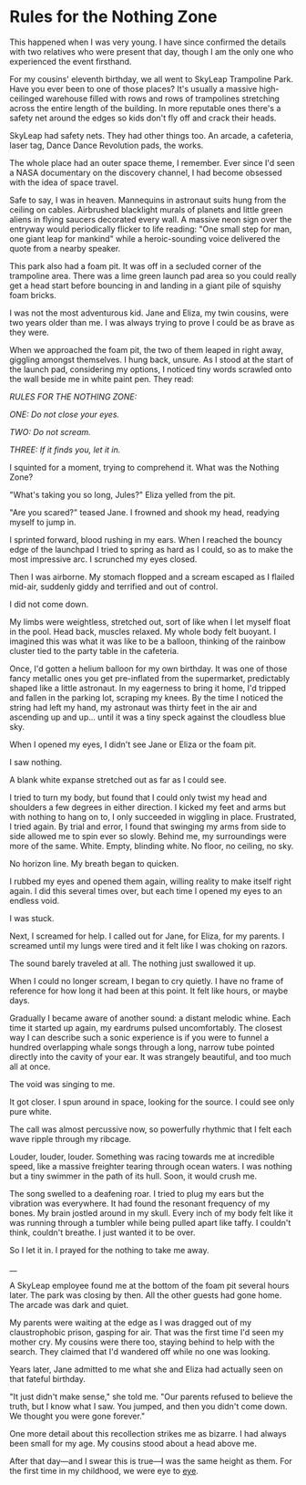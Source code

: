 # Rules for the Nothing Zone
This happened when I was very young. I have since confirmed the details with two relatives who were present that day, though I am the only one who experienced the event firsthand.

For my cousins' eleventh birthday, we all went to SkyLeap Trampoline Park. Have you ever been to one of those places? It's usually a massive high-ceilinged warehouse filled with rows and rows of trampolines stretching across the entire length of the building. In more reputable ones there's a safety net around the edges so kids don't fly off and crack their heads.

SkyLeap had safety nets. They had other things too. An arcade, a cafeteria, laser tag, Dance Dance Revolution pads, the works.

The whole place had an outer space theme, I remember. Ever since I'd seen a NASA documentary on the discovery channel, I had become obsessed with the idea of space travel.

Safe to say, I was in heaven. Mannequins in astronaut suits hung from the ceiling on cables. Airbrushed blacklight murals of planets and little green aliens in flying saucers decorated every wall. A massive neon sign over the entryway would periodically flicker to life reading: "One small step for man, one giant leap for mankind" while a heroic-sounding voice delivered the quote from a nearby speaker.

This park also had a foam pit. It was off in a secluded corner of the trampoline area. There was a lime green launch pad area so you could really get a head start before bouncing in and landing in a giant pile of squishy foam bricks.

I was not the most adventurous kid. Jane and Eliza, my twin cousins, were two years older than me. I was always trying to prove I could be as brave as they were.

When we approached the foam pit, the two of them leaped in right away, giggling amongst themselves. I hung back, unsure. As I stood at the start of the launch pad, considering my options, I noticed tiny words scrawled onto the wall beside me in white paint pen. They read:

*RULES FOR THE NOTHING ZONE:*

*ONE: Do not close your eyes.*

*TWO: Do not scream.*

*THREE: If it finds you, let it in.*

I squinted for a moment, trying to comprehend it. What was the Nothing Zone?

"What's taking you so long, Jules?" Eliza yelled from the pit.

"Are you scared?" teased Jane. I frowned and shook my head, readying myself to jump in.

I sprinted forward, blood rushing in my ears. When I reached the bouncy edge of the launchpad I tried to spring as hard as I could, so as to make the most impressive arc. I scrunched my eyes closed.

Then I was airborne. My stomach flopped and a scream escaped as I flailed mid-air, suddenly giddy and terrified and out of control.

I did not come down.

My limbs were weightless, stretched out, sort of like when I let myself float in the pool. Head back, muscles relaxed. My whole body felt buoyant. I imagined this was what it was like to be a balloon, thinking of the rainbow cluster tied to the party table in the cafeteria.

Once, I'd gotten a helium balloon for my own birthday. It was one of those fancy metallic ones you get pre-inflated from the supermarket, predictably shaped like a little astronaut. In my eagerness to bring it home, I'd tripped and fallen in the parking lot, scraping my knees. By the time I noticed the string had left my hand, my astronaut was thirty feet in the air and ascending up and up... until it was a tiny speck against the cloudless blue sky.

When I opened my eyes, I didn't see Jane or Eliza or the foam pit.

I saw nothing.

A blank white expanse stretched out as far as I could see.

I tried to turn my body, but found that I could only twist my head and shoulders a few degrees in either direction. I kicked my feet and arms but with nothing to hang on to, I only succeeded in wiggling in place. Frustrated, I tried again. By trial and error, I found that swinging my arms from side to side allowed me to spin ever so slowly. Behind me, my surroundings were more of the same. White. Empty, blinding white. No floor, no ceiling, no sky.

No horizon line. My breath began to quicken.

I rubbed my eyes and opened them again, willing reality to make itself right again. I did this several times over, but each time I opened my eyes to an endless void.

I was stuck.

Next, I screamed for help. I called out for Jane, for Eliza, for my parents. I screamed until my lungs were tired and it felt like I was choking on razors.

The sound barely traveled at all. The nothing just swallowed it up.

When I could no longer scream, I began to cry quietly. I have no frame of reference for how long it had been at this point. It felt like hours, or maybe days.

Gradually I became aware of another sound: a distant melodic whine. Each time it started up again, my eardrums pulsed uncomfortably. The closest way I can describe such a sonic experience is if you were to funnel a hundred overlapping whale songs through a long, narrow tube pointed directly into the cavity of your ear. It was strangely beautiful, and too much all at once.

The void was singing to me.

It got closer. I spun around in space, looking for the source. I could see only pure white.

The call was almost percussive now, so powerfully rhythmic that I felt each wave ripple through my ribcage.

Louder, louder, louder. Something was racing towards me at incredible speed, like a massive freighter tearing through ocean waters. I was nothing but a tiny swimmer in the path of its hull. Soon, it would crush me.

The song swelled to a deafening roar. I tried to plug my ears but the vibration was everywhere. It had found the resonant frequency of my bones. My brain jostled around in my skull. Every inch of my body felt like it was running through a tumbler while being pulled apart like taffy. I couldn't think, couldn't breathe. I just wanted it to be over.

So I let it in. I prayed for the nothing to take me away.

\_\_

A SkyLeap employee found me at the bottom of the foam pit several hours later. The park was closing by then. All the other guests had gone home. The arcade was dark and quiet.

My parents were waiting at the edge as I was dragged out of my claustrophobic prison, gasping for air. That was the first time I'd seen my mother cry. My cousins were there too, staying behind to help with the search. They claimed that I'd wandered off while no one was looking.

Years later, Jane admitted to me what she and Eliza had actually seen on that fateful birthday.

"It just didn't make sense," she told me. "Our parents refused to believe the truth, but I know what I saw. You jumped, and then you didn't come down. We thought you were gone forever."

One more detail about this recollection strikes me as bizarre. I had always been small for my age. My cousins stood about a head above me.

After that day—and I swear this is true—I was the same height as them. For the first time in my childhood, we were eye to [eye](https://www.reddit.com/user/3_Magpies/comments/1n1wlbl/3magpies_story_masterpost/).